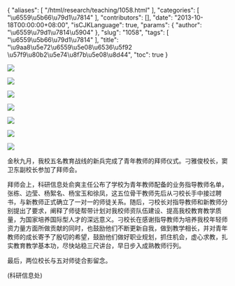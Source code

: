 {
    "aliases": [
        "/html/research/teaching/1058.html"
    ],
    "categories": [
        "\u6559\u5b66\u79d1\u7814"
    ],
    "contributors": [],
    "date": "2013-10-18T00:00:00+08:00",
    "isCJKLanguage": true,
    "params": {
        "author": "\u6559\u79d1\u7814\u5904"
    },
    "slug": "1058",
    "tags": [
        "\u6559\u5b66\u79d1\u7814"
    ],
    "title": "\u9aa8\u5e72\u6559\u5e08\u6536\u5f92 \u57f9\u80b2\u5e74\u8f7b\u5e08\u8d44",
    "toc": true
}

![](https://cdn.tfls.online/mirror/full/ddc203cccc0335ae15e2a44f4db6f688f6c2e2f9.jpg)




![](https://cdn.tfls.online/mirror/full/ac85fe235f2ee14913118736c88014e8b6290d73.jpg)




![](https://cdn.tfls.online/mirror/full/0017fc084fa40cf5f889a6d5602a7de00ada25d4.jpg)




![](https://cdn.tfls.online/mirror/full/6b2c8363159f4eeca1e5f55cc99dbdaf4d44d9c5.jpg)




![](https://cdn.tfls.online/mirror/full/b21c56e42314cab34fc0b50126566c38efdfd0d9.jpg)




![](https://cdn.tfls.online/mirror/full/6859de6c982ad729e41c3375d25b1c2b9e620dcf.jpg)




![](https://cdn.tfls.online/mirror/full/75de68d86444c5fea79901fadd4a84af70405dba.jpg)




  





金秋九月，我校五名教育战线的新兵完成了青年教师的拜师仪式。刁雅俊校长，窦卫东副校长参加了拜师会。




拜师会上，科研信息处俞爽主任公布了学校为青年教师配备的业务指导教师名单，张栋、边莹、杨絮名、杨宝玉和徐凤，这五位骨干教师先后从刁校长手中接过聘书，与新教师正式确立了一对一的师徒关系。随后，刁校长对指导教师和新教师分别提出了要求，阐释了师徒帮带计划对我校师资队伍建设、提高我校教育教学质量，为国家培养国际型人才的深远意义。刁校长在感谢指导教师为培养我校年轻师资力量方面所做贡献的同时，也鼓励他们不断更新自我，做到教学相长，并对青年教师的成长寄予了殷切的希望，鼓励他们做好职业规划，抓住机会，虚心求教，扎实教育教学基本功，尽快站稳三尺讲台，早日步入成熟教师行列。




最后，两位校长与五对师徒合影留念。




(科研信息处)









  




